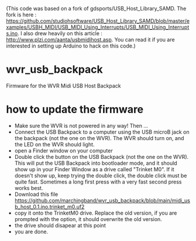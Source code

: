(This code was based on a fork of gdsports/USB_Host_Library_SAMD. The fork is here : https://github.com/studiohsoftware/USB_Host_Library_SAMD/blob/master/examples/USBH_MIDI/USB_MIDI_Using_Interrupts/USB_MIDI_Using_Interrupts.ino. I also drew heavily on this article : http://www.plzi.com/aanta/usbmidihost.asp. You can read it if you are interested in setting up Arduino to hack on this code.)


# wvr_usb_backpack
Firmware for the WVR Midi USB Host Backpack

# how to update the firmware
* Make sure the WVR is not powered in any way! Then ...
* Connect the USB Backpack to a computer using the USB microB jack on the backpack (not the one on the WVR). The WVR should turn on, and the LED on the WVR should light.
* open a Finder window on your computer
* Double click the button on the USB Backpack (not the one on the WVR). This will put the USB Backpack into bootloader mode, and it should show up in your Finder Window as a drive called "Trinket M0". If it doesn't show up, keep trying the double click, the double click must be quite fast. Sometimes a long first press with a very fast second press works best.
* Download this file https://github.com/marchingband/wvr_usb_backpack/blob/main/midi_usb_host_0.1.ino.trinket_m0.uf2
* copy it onto the TrinketM0 drive. Replace the old version, if you are prompted with the option, it should overwrite the old version.
* the drive should disapear at this point
* you are done.
